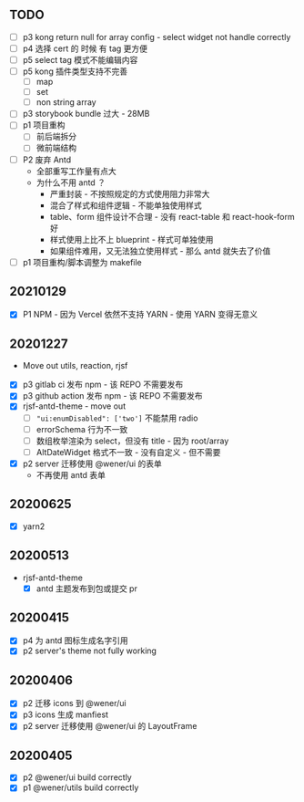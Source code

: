 ## TODO
- [ ] p3 kong return null for array config - select widget not handle correctly
- [ ] p4 选择 cert 的 时候 有 tag 更方便
- [ ] p5 select tag 模式不能编辑内容
- [ ] p5 kong 插件类型支持不完善
  - [ ] map
  - [ ] set
  - [ ] non string array
- [ ] p3 storybook bundle 过大 - 28MB
- [ ] p1 项目重构
  - [ ] 前后端拆分
  - [ ] 微前端结构
- [ ] P2 废弃 Antd
  - 全部重写工作量有点大
  - 为什么不用 antd ？
    - 严重封装 - 不按照规定的方式使用阻力非常大
    - 混合了样式和组件逻辑 - 不能单独使用样式
    - table、form 组件设计不合理 - 没有 react-table 和 react-hook-form 好
    - 样式使用上比不上 blueprint - 样式可单独使用
    - 如果组件难用，又无法独立使用样式 - 那么 antd 就失去了价值
- [ ] p1 项目重构/脚本调整为 makefile

## 20210129
- [x] P1 NPM - 因为 Vercel 依然不支持 YARN - 使用 YARN 变得无意义

## 20201227
- Move out utils, reaction, rjsf
- [x] p3 gitlab ci 发布 npm - 该 REPO 不需要发布
- [x] p3 github action 发布 npm - 该 REPO 不需要发布
- [x] rjsf-antd-theme - move out
  - [ ] `"ui:enumDisabled": ['two']` 不能禁用 radio
  - [ ] errorSchema 行为不一致
  - [ ] 数组枚举渲染为 select，但没有 title - 因为 root/array
  - [ ] AltDateWidget 格式不一致 - 没有自定义 - 但不需要
- [x] p2 server 迁移使用 @wener/ui 的表单
  - 不再使用 antd 表单

## 20200625
- [x] yarn2

## 20200513

- rjsf-antd-theme
  - [x] antd 主题发布到包或提交 pr

## 20200415

- [x] p4 为 antd 图标生成名字引用
- [x] p2 server's theme not fully working

## 20200406

- [x] p2 迁移 icons 到 @wener/ui
- [x] p3 icons 生成 manfiest
- [x] p2 server 迁移使用 @wener/ui 的 LayoutFrame

## 20200405

- [x] p2 @wener/ui build correctly
- [x] p1 @wener/utils build correctly
